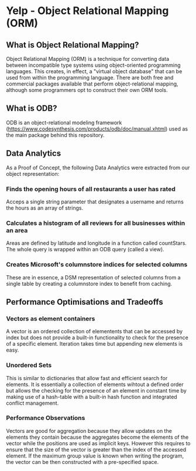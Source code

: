 # Yelp - Object Relational Mapping (ORM)

## What is Object Relational Mapping?
Object Relational Mapping (ORM) is a technique for converting data between incompatible type systems using object-oriented programming languages. This creates, in effect, a "virtual object database" that can be used from within the programming language. There are both free and commercial packages available that perform object-relational mapping, although some programmers opt to construct their own ORM tools.

## What is ODB?
ODB is an object-relational modeling framework (https://www.codesynthesis.com/products/odb/doc/manual.xhtml) used as the main package behind this repository.

## Data Analytics

As a Proof of Concept, the following Data Analytics were extracted from our object representation:

### Finds the opening hours of all restaurants a user has rated

Acceps a single string parameter that designates a username and returns the hours as an array of strings.

### Calculates a histogram of all reviews for all businesses within an area

Areas are defined by latitude and longitude in a function called countStars.  The whole query is wrapped within an ODB query (called a view).

### Creates Microsoft's columnstore indices for selected columns

These are in essence, a DSM representation of selected columns from a single table by creating a columnstore index to benefit from caching.

## Performance Optimisations and Tradeoffs

### Vectors as element containers

A vector is an ordered collection of elementents that can be accessed by index but does not provide a built-in functionality to check for the presence of a specific element.  Iteration takes time but appending new elements is easy.

### Unordered Sets

This is similar to dictionaries that allow fast and efficient search for elements.  It is essentially a collection of elements wihtout a defined order but allows the checking for the presence of an element in constant time by making use of a hash-table with a built-in hash function and integrated conflict management.

### Performance Observations

Vectors are good for aggregation because they allow updates on the elements they contain because the aggregates become the elements of the vector while the positions are used as implicit keys.  However this requires to ensure that the size of the vector is greater than the index of the accessed element.  If the maximum group value is known when writing the program, the vector can be then constructed with a pre-specified space.

